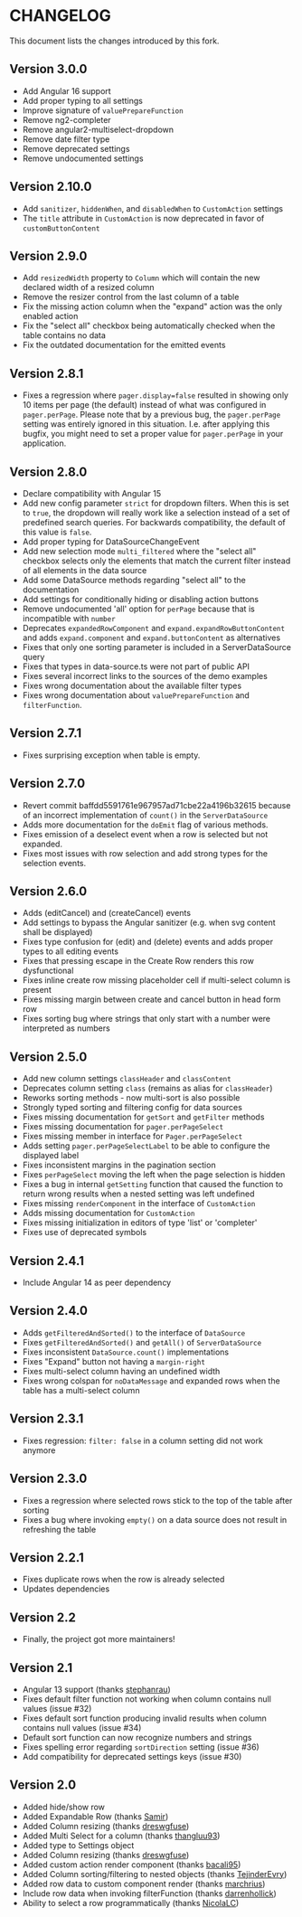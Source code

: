 # CHANGELOG

This document lists the changes introduced by this fork.

## Version 3.0.0

* Add Angular 16 support
* Add proper typing to all settings
* Improve signature of `valuePrepareFunction`
* Remove ng2-completer
* Remove angular2-multiselect-dropdown
* Remove date filter type
* Remove deprecated settings
* Remove undocumented settings

## Version 2.10.0

* Add `sanitizer`, `hiddenWhen`, and `disabledWhen` to `CustomAction` settings
* The `title` attribute in `CustomAction` is now deprecated in favor of `customButtonContent`

## Version 2.9.0

* Add `resizedWidth` property to `Column` which will contain the new declared width of a resized column
* Remove the resizer control from the last column of a table
* Fix the missing action column when the "expand" action was the only enabled action
* Fix the "select all" checkbox being automatically checked when the table contains no data
* Fix the outdated documentation for the emitted events

## Version 2.8.1

* Fixes a regression where `pager.display=false` resulted in showing only 10
  items per page (the default) instead of what was configured in `pager.perPage`.
  Please note that by a previous bug, the `pager.perPage` setting was entirely
  ignored in this situation. I.e. after applying this bugfix, you might need to
  set a proper value for `pager.perPage` in your application.

## Version 2.8.0

* Declare compatibility with Angular 15
* Add new config parameter `strict` for dropdown filters.
  When this is set to `true`, the dropdown will really work like a selection
  instead of a set of predefined search queries. For backwards compatibility,
  the default of this value is `false`.
* Add proper typing for DataSourceChangeEvent
* Add new selection mode `multi_filtered` where the "select all" checkbox selects only
  the elements that match the current filter instead of all elements in the data source
* Add some DataSource methods regarding "select all" to the documentation
* Add settings for conditionally hiding or disabling action buttons
* Remove undocumented 'all' option for `perPage` because that is incompatible with `number`
* Deprecates `expandedRowComponent` and `expand.expandRowButtonContent`
  and adds `expand.component` and `expand.buttonContent` as alternatives
* Fixes that only one sorting parameter is included in a ServerDataSource query
* Fixes that types in data-source.ts were not part of public API
* Fixes several incorrect links to the sources of the demo examples
* Fixes wrong documentation about the available filter types
* Fixes wrong documentation about `valuePrepareFunction` and `filterFunction`.

## Version 2.7.1

* Fixes surprising exception when table is empty.

## Version 2.7.0

* Revert commit baffdd5591761e967957ad71cbe22a4196b32615 because of
  an incorrect implementation of `count()` in the `ServerDataSource` 
* Adds more documentation for the `doEmit` flag of various methods.
* Fixes emission of a deselect event when a row is selected but not expanded.
* Fixes most issues with row selection and add strong types for the selection events.

## Version 2.6.0

* Adds (editCancel) and (createCancel) events
* Add settings to bypass the Angular sanitizer (e.g. when svg content shall be displayed)
* Fixes type confusion for (edit) and (delete) events and adds proper types to all editing events
* Fixes that pressing escape in the Create Row renders this row dysfunctional
* Fixes inline create row missing placeholder cell if multi-select column is present
* Fixes missing margin between create and cancel button in head form row
* Fixes sorting bug where strings that only start with a number were interpreted as numbers

## Version 2.5.0

* Add new column settings `classHeader` and `classContent`
* Deprecates column setting `class` (remains as alias for `classHeader`)
* Reworks sorting methods - now multi-sort is also possible
* Strongly typed sorting and filtering config for data sources
* Fixes missing documentation for `getSort` and `getFilter` methods
* Fixes missing documentation for `pager.perPageSelect`
* Fixes missing member in interface for `Pager.perPageSelect`
* Adds setting `pager.perPageSelectLabel` to be able to configure the displayed label
* Fixes inconsistent margins in the pagination section
* Fixes `perPageSelect` moving the left when the page selection is hidden
* Fixes a bug in internal `getSetting` function that caused the function to return wrong results when a nested setting was left undefined
* Fixes missing `renderComponent` in the interface of `CustomAction`
* Adds missing documentation for `CustomAction`
* Fixes missing initialization in editors of type 'list' or 'completer'
* Fixes use of deprecated symbols

## Version 2.4.1

* Include Angular 14 as peer dependency 

## Version 2.4.0

* Adds `getFilteredAndSorted()` to the interface of `DataSource`
* Fixes `getFilteredAndSorted()` and `getAll()` of `ServerDataSource`
* Fixes inconsistent `DataSource.count()` implementations
* Fixes "Expand" button not having a `margin-right`
* Fixes multi-select column having an undefined width
* Fixes wrong colspan for `noDataMessage` and expanded rows when the table has a multi-select column

## Version 2.3.1

* Fixes regression: `filter: false` in a column setting did not work anymore

## Version 2.3.0

* Fixes a regression where selected rows stick to the top of the table after sorting
* Fixes a bug where invoking `empty()` on a data source does not result in refreshing the table

## Version 2.2.1

* Fixes duplicate rows when the row is already selected
* Updates dependencies

## Version 2.2

* Finally, the project got more maintainers!

## Version 2.1

* Angular 13 support (thanks [stephanrau](https://github.com/stephanrauh))
* Fixes default filter function not working when column contains null values (issue #32)
* Fixes default sort function producing invalid results when column contains null values (issue #34)
* Default sort function can now recognize numbers and strings
* Fixes spelling error regarding `sortDirection` setting (issue #36)
* Add compatibility for deprecated settings keys (issue #30)

## Version 2.0

* Added hide/show row
* Added Expandable Row (thanks [Samir](https://github.com/mominsamir))
* Added Column resizing (thanks [dreswgfuse](https://github.com/dreswgfuse))
* Added Multi Select for a column (thanks [thangluu93](https://github.com/thangluu93))
* Added type to Settings object
* Added Column resizing (thanks [dreswgfuse](https://github.com/dreswgfuse))
* Added custom action render component (thanks [bacali95](https://github.com/bacali95))
* Added Column sorting/filtering to nested objects (thanks [TejinderEvry](https://github.com/TejinderEvry))
* Added row data to custom component render (thanks [marchrius](https://github.com/marchrius))
* Include row data when invoking filterFunction (thanks [darrenhollick](https://github.com/darrenhollick))
* Ability to select a row programmatically (thanks [NicolaLC](https://github.com/NicolaLC))
